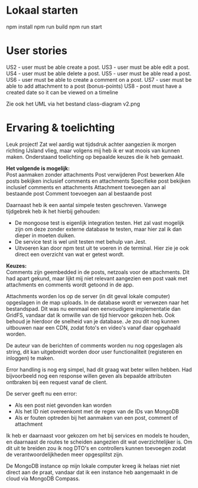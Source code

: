 # Lokaal starten

npm install
npm run build
npm run start

# User stories
US2 - user must be able create a post.
US3 - user must be able edit a post.
US4 - user must be able delete a post.
US5 - user must be able read a post.
US6 - user must be able to create a comment on a post.
US7 - user must be able to add attachment to a post (bonus-points)
US8 - post must have a created date so it can be viewed on a timeline

Zie ook het UML via het bestand class-diagram v2.png

# Ervaring & toelichting
Leuk project! Zat wel aardig wat tijdsdruk achter aangezien ik morgen richting IJsland vlieg, maar volgens mij heb ik er wat moois van kunnen maken. Onderstaand toelichting op bepaalde keuzes die ik heb gemaakt.

**Het volgende is mogelijk:**<br>
Post aanmaken zonder attachments
Post verwijderen
Post bewerken
Alle posts bekijken inclusief comments en attachments
Specifieke post bekijken inclusief comments en attachments
Attachment toevoegen aan al bestaande post
Comment toevoegen aan al bestaande post

Daarnaast heb ik een aantal simpele testen geschreven. Vanwege tijdgebrek heb ik het hierbij gehouden:
- De mongoose test is eigenlijk integration testen. Het zal vast mogelijk zijn om deze zonder externe database te testen, maar hier zal ik dan dieper in moeten duiken.
- De service test is wel unit testen met behulp van Jest.
- Uitvoeren kan door npm test uit te voeren in de terminal. Hier zie je ook direct een overzicht van wat er getest wordt.

**Keuzes:**<br>
Comments zijn geembedded in de posts, netzoals voor de attachments. Dit had apart gekund, maar lijkt mij niet relevant aangezien een post vaak met attachments en comments wordt getoond in de app.

Attachments worden los op de server (in dit geval lokale computer) opgeslagen in de map uploads. In de database wordt er verwezen naar het bestandspad. Dit was nu eenmaal een eenvoudigere implementatie dan GridFS, vandaar dat ik omwille van de tijd hiervoor gekozen heb. Ook behoud je hierdoor de snelheid van je database. Je zou dit nog kunnen uitbouwen naar een CDN, zodat foto's en video's vanaf daar opgehaald worden.

De auteur van de berichten of comments worden nu nog opgeslagen als string, dit kan uitgebreidt worden door user functionaliteit (registeren en inloggen) te maken.

Error handling is nog erg simpel, had dit graag wat beter willen hebben. Had bijvoorbeeld nog een response willen geven als bepaalde attributen ontbraken bij een request vanaf de client.

De server geeft nu een error:
- Als een post niet gevonden kan worden
- Als het ID niet overeenkomt met de regex van de IDs van MongoDB
- Als er fouten optreden bij het aanmaken van een post, comment of attachment

Ik heb er daarnaast voor gekozen om het bij services en models te houden, en daarnaast de routes te scheiden aangezien dit wat overzichtelijker is. Om dit uit te breiden zou ik nog DTO's en controllers kunnen toevoegen zodat de verantwoordelijkheden meer opgesplitst zijn.

De MongoDB instance op mijn lokale computer kreeg ik helaas niet niet direct aan de praat, vandaar dat ik een instance heb aangemaakt in de cloud via MongoDB Compass.